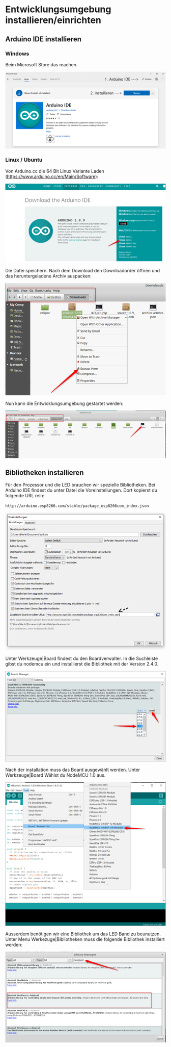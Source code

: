 # Entwicklungsumgebung installieren/einrichten
## Arduino IDE installieren

### Windows

Beim Microsoft Store das machen. 

![Arduino_IDE_installieren](./Bilder/Arduino_IDE.png)

### Linux / Ubuntu

Von Arduino.cc die 64 Bit Linux Variante Laden (https://www.arduino.cc/en/Main/Software):

![Linux Download](./Bilder/Linux_Download.png)

Die Datei speichern. Nach dem Download den Downloadorder öffnen und das heruntergeladene Archiv auspacken:

![Linux extract](./Bilder/Linux_extract.png)

Nun kann die Entwicklungsumgebung gestartet werden:

![Linux Start](./Bilder/Linux_start.png)


## Bibliotheken installieren

Für den Prozessor und die LED brauchen wir spezielle Bibliotheken.
Bei Arduino IDE findest du unter Datei die Voreinstellungen. Dort kopierst du folgende URL rein:

`http://arduino.esp8266.com/stable/package_esp8266com_index.json`

![Voreinstellungen](./Bilder/URL.png) 

Unter Werkzeuge|Board findest du den Boardverwalter. In die Suchleiste gibst du nodemcu ein und installierst die Bibliothek mit der Version 2.4.0.

![Bibilotheksversion](./Bilder/Arduino_esp_bibliothek.png)

Nach der installation muss das Board ausgewählt werden. Unter Werkzeuge|Board Wählst du NodeMCU 1.0 aus.

![Auswahl](./Bilder/Arduino_esp_auswahl.png)

Ausserdem benötigen wir eine Bibliothek um das LED Band zu beunutzen. Unter Menu Werkezuge|Bibliotheken muss die folgende Bibliothek installiert werden:

![Adafruit Neopixel](./Bilder/Adafruit_Neopixel.png)
